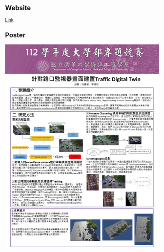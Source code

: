 ## Website
[Link](https://rudyhsu.github.io/Traffic-Digital-Twin/)

## Poster
<p align="center">
  <img src="poster.png" width="1300" alt="Description">
</p>

